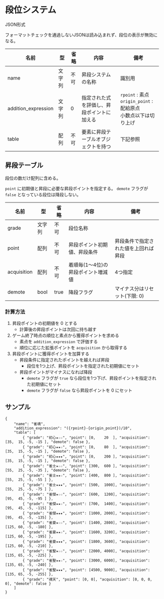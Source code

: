 # 段位システム

JSON形式

フォーマットチェックを通過しないJSONは読み込まれず、段位の表示が無効になる。

|        名前         |   型   | 省略 |                    内容                    |                                 備考                                 |
| ------------------- | ------ | ---- | ------------------------------------------ | -------------------------------------------------------------------- |
| name                | 文字列 | 不可 | 昇段システムの名称                         | 識別用                                                               |
| addition_expression | 文字列 | 0    | 指定された式を評価し、昇段ポイントに加える | `rpoint` : 素点<br>`origin_point` : 配給原点<br>小数点以下は切り上げ |
| table               | 配列   | 不可 | 要素に昇段テーブルオブジェクトを持つ       | 下記参照                                                             |

## 昇段テーブル

段位の数だけ配列に含める。

`point` に初期値と昇段に必要な昇段ポイントを指定する。
`demote` フラグが `false` となっている段位は降段しない。

|    名前     |   型   | 省略 |                内容                |                 備考                 |
| ----------- | ------ | ---- | ---------------------------------- | ------------------------------------ |
| grade       | 文字列 | 不可 | 段位名称                           |                                      |
| point       | 配列   | 不可 | 昇段ポイント初期値、昇段条件       | 昇段条件で指定された値を上回れば昇段 |
| acquisition | 配列   | 不可 | 着順毎(1～4位)の昇段ポイント増減値 | 4つ指定                              |
| demote      | bool   | true | 降段フラグ                         | マイナス分はリセット(下限: 0)        |

### 計算方法

1. 昇段ポイントの初期値を 0 とする
   * 計算後の昇段ポイントは次回に持ち越す
1. ゲーム終了時点の順位と素点から獲得ポイントを求める
   * 素点を `addition_expression` で評価する
   * 順位に応じた拡張ポイントを `acquisition` から取得する
1. 昇段ポイントに獲得ポイントを加算する
   * 昇段条件に指定されたポイントを越えれば昇段
     * 段位を1つ上げ、昇段ポイントを指定された初期値にセット
   * 昇段ポイントがマイナスになれば降段
     * `demote` フラグが `true` なら段位を1つ下げ、昇段ポイントを指定された初期値にセット
     * `demote` フラグが `false` なら昇段ポイントを 0 にセット

## サンプル

    {
        "name": "雀魂",
        "addition_expression": "({rpoint}-{origin_point})/10",
        "table": [
            { "grade": "初心★☆☆", "point": [0,    20  ], "acquisition": [35,  15, -5, -15 ], "demote": false },
            { "grade": "初心★★☆", "point": [0,    80  ], "acquisition": [35,  15, -5, -15 ], "demote": false },
            { "grade": "初心★★★", "point": [0,    200 ], "acquisition": [35,  15, -5, -15 ], "demote": false },
            { "grade": "雀士★☆☆", "point": [300,  600 ], "acquisition": [55,  25, -5, -35 ], "demote": false },
            { "grade": "雀士★★☆", "point": [400,  800 ], "acquisition": [55,  25, -5, -55 ] },
            { "grade": "雀士★★★", "point": [500,  1000], "acquisition": [55,  25, -5, -75 ] },
            { "grade": "雀傑★☆☆", "point": [600,  1200], "acquisition": [95,  45, -5, -95 ] },
            { "grade": "雀傑★★☆", "point": [700,  1400], "acquisition": [95,  45, -5, -115] },
            { "grade": "雀傑★★★", "point": [1000, 2000], "acquisition": [95,  45, -5, -135] },
            { "grade": "雀豪★☆☆", "point": [1400, 2800], "acquisition": [125, 60, -5, -180] },
            { "grade": "雀豪★★☆", "point": [1600, 3200], "acquisition": [125, 60, -5, -195] },
            { "grade": "雀豪★★★", "point": [1800, 3600], "acquisition": [125, 60, -5, -210] },
            { "grade": "雀聖★☆☆", "point": [2000, 4000], "acquisition": [135, 65, -5, -225] },
            { "grade": "雀聖★★☆", "point": [3000, 6000], "acquisition": [135, 65, -5, -240] },
            { "grade": "雀聖★★★", "point": [4500, 9000], "acquisition": [135, 65, -5, -255] },
            { "grade": "魂天", "point": [0, 0], "acquisition": [0, 0, 0, 0], "demote": false }
        ]
    }
